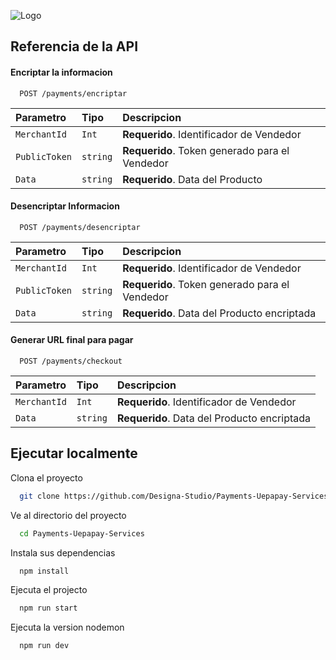 
![Logo](https://uepapay.com/images/uepa_Pay.svg)


## Referencia de la API

#### Encriptar la informacion

```http
  POST /payments/encriptar
```

| Parametro | Tipo     | Descripcion                |
| :-------- | :------- | :------------------------- |
| `MerchantId` | `Int` | **Requerido**. Identificador de Vendedor |
| `PublicToken` | `string` | **Requerido**. Token generado para el Vendedor |
| `Data` | `string` | **Requerido**. Data del Producto |


#### Desencriptar Informacion

```http
  POST /payments/desencriptar
```

| Parametro | Tipo     | Descripcion                |
| :-------- | :------- | :------------------------- |
| `MerchantId` | `Int` | **Requerido**. Identificador de Vendedor |
| `PublicToken` | `string` | **Requerido**. Token generado para el Vendedor |
| `Data` | `string` | **Requerido**. Data del Producto encriptada |


#### Generar URL final para pagar

```http
  POST /payments/checkout
```

| Parametro | Tipo     | Descripcion                |
| :-------- | :------- | :------------------------- |
| `MerchantId` | `Int` | **Requerido**. Identificador de Vendedor |
| `Data` | `string` | **Requerido**. Data del Producto encriptada |

## Ejecutar localmente

Clona el proyecto

```bash
  git clone https://github.com/Designa-Studio/Payments-Uepapay-Services.git
```

Ve al directorio del proyecto

```bash
  cd Payments-Uepapay-Services
```

Instala sus dependencias

```bash
  npm install
```

Ejecuta el projecto

```bash
  npm run start
```

Ejecuta la version nodemon

```bash
  npm run dev
```

